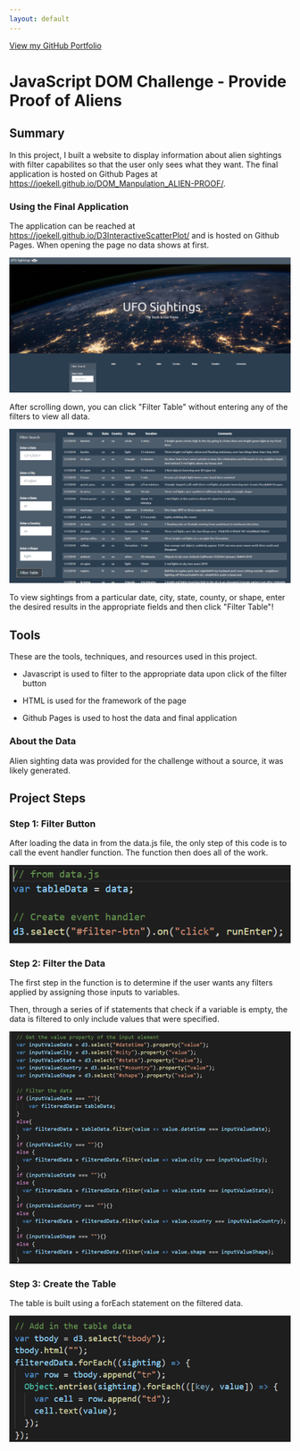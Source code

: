 ```yaml
---
layout: default
---
```


[View my GitHub Portfolio](https://joekell.github.io/)

# JavaScript DOM Challenge - Provide Proof of Aliens

## Summary

In this project, I built a website to display information about alien sightings with filter capabilites so that the user only sees what they want. The final application is hosted on Github Pages at <https://joekell.github.io/DOM_Manpulation_ALIEN-PROOF/>.

### Using the Final Application
The application can be reached at <https://joekell.github.io/D3InteractiveScatterPlot/> and is hosted on Github Pages. When opening the page no data shows at first.

![Opening the Site](../FinalImages/SiteLoad.PNG)

After scrolling down, you can click "Filter Table" without entering any of the filters to view all data.

![All Data View](../FinalImages/AllData.PNG)

To view sightings from a particular date, city, state, county, or shape, enter the desired results in the appropriate fields and then click "Filter Table"!

## Tools
These are the tools, techniques, and resources used in this project.

* Javascript is used to filter to the appropriate data upon click of the filter button

* HTML is used for the framework of the page

* Github Pages is used to host the data and final application

### About the Data

Alien sighting data was provided for the challenge without a source, it was likely generated.

## Project Steps

### Step 1: Filter Button
After loading the data in from the data.js file, the only step of this code is to call the event handler function. The function then does all of the work.

![Event Handler Code](../FinalImages/EventHandlerCode.PNG)

### Step 2: Filter the Data

The first step in the function is to determine if the user wants any filters applied by assigning those inputs to variables.

Then, through a series of if statements that check if a variable is empty, the data is filtered to only include values that were specified.

![Filter Code](../FinalImages/FilterCode.PNG)

### Step 3: Create the Table

The table is built using a forEach statement on the filtered data.

![Table Code](../FinalImages/TableCode.PNG)
